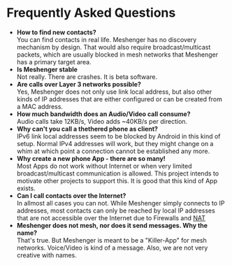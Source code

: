 # Frequently Asked Questions

* **How to find new contacts?**  
    You can find contacts in real life. Meshenger has no discovery mechanism by design. That would also require broadcast/multicast packets, which are usually blocked in mesh networks that Meshenger has a primary target area.
* **Is Meshenger stable**  
    Not really. There are crashes. It is beta software.
* **Are calls over Layer 3 networks possible?**  
    Yes, Meshenger does not only use link local address, but also other kinds of IP addresses that are either configured or can be created from a MAC address.
* **How much bandwidth does an Audio/Video call consume?**  
    Audio calls take 12KB/s, Video adds ~40KB/s per direction.
* **Why can't you call a thethered phone as client?**  
    IPv6 link local addresses seem to be blocked by Android in this kind of setup. Normal IPv4 addresses will work, but they might change on a whim at which point a connection cannot be established any more.
* **Why create a new phone App - there are so many!**  
    Most Apps do not work without Internet or when very limited broadcast/multicast communication is allowed. This project intends to motivate other projects to support this. It is good that this kind of App exists.
* **Can I call contacts over the Internet?**  
    In allmost all cases you can not. While Meshenger simply connects to IP addresses, most contacts can only be reached by local IP addresses that are not accessible over the Internet due to Firewalls and [NAT](https://en.wikipedia.org/wiki/Network_address_translation)
* **Meshenger does not mesh, nor does it send messages. Why the name?**  
    That's true. But Meshenger is meant to be a "Killer-App" for mesh networks. Voice/Video is kind of a message. Also, we are not very creative with names.
